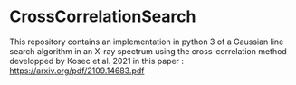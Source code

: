 # CrossCorrelationSearch
This repository contains an implementation in python 3 of a Gaussian line search algorithm in an X-ray spectrum using the cross-correlation method developped by Kosec et al. 2021 in this paper : https://arxiv.org/pdf/2109.14683.pdf

